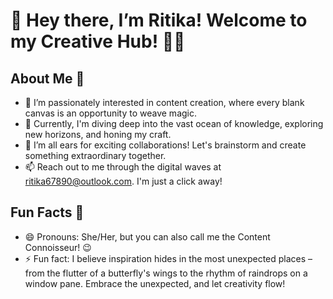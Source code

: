 # 🌟 Hey there, I’m Ritika! Welcome to my Creative Hub! 🎨✨

## About Me 🌸
- 👀 I’m passionately interested in content creation, where every blank canvas is an opportunity to weave magic.
- 🌱 Currently, I'm diving deep into the vast ocean of knowledge, exploring new horizons, and honing my craft.
- 💞️ I’m all ears for exciting collaborations! Let's brainstorm and create something extraordinary together.
- 📫 Reach out to me through the digital waves at ritika67890@outlook.com. I'm just a click away!

## Fun Facts 🎉
- 😄 Pronouns: She/Her, but you can also call me the Content Connoisseur! 😉
- ⚡ Fun fact: I believe inspiration hides in the most unexpected places – from the flutter of a butterfly's wings to the rhythm of raindrops on a window pane. Embrace the unexpected, and let creativity flow!

<!---
ritika67890/ritika67890 is a ✨ special ✨ repository because its `README.md` (this file) appears on your GitHub profile.
You can click the Preview link to take a look at your changes.
--->
